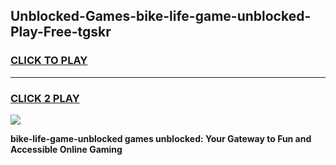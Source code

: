 
## Unblocked-Games-bike-life-game-unblocked-Play-Free-tgskr
<h3>
<a href="https://premium76.site?title=bike-life-game-unblocked&ref=10A">CLICK TO PLAY</a></h3>
<hr>

<h3>
<a href="https://premium76.site?title=bike-life-game-unblocked&ref=10A">CLICK 2 PLAY</a>
  
</h3>

<a href="https://premium76.site?title=bike-life-game-unblocked&ref=10A"><img src="https://clearcache.store/games.png"></a>


**bike-life-game-unblocked games unblocked: Your Gateway to Fun and Accessible Online Gaming**
